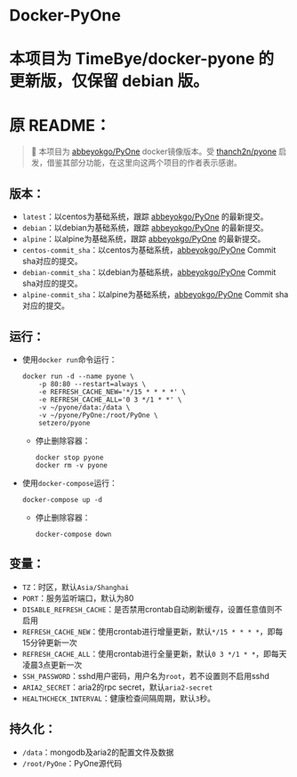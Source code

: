 # Docker-PyOne

# 本项目为 TimeBye/docker-pyone 的更新版，仅保留 debian 版。
# 原 README：
> 👋 本项目为 [abbeyokgo/PyOne](https://github.com/abbeyokgo/PyOne) docker镜像版本。受 [thanch2n/pyone](https://hub.docker.com/r/thanch2n/pyone) 启发，借鉴其部分功能，在这里向这两个项目的作者表示感谢。

## 版本：

- `latest`：以centos为基础系统，跟踪 [abbeyokgo/PyOne](https://github.com/abbeyokgo/PyOne/commits/master) 的最新提交。
- `debian`：以debian为基础系统，跟踪 [abbeyokgo/PyOne](https://github.com/abbeyokgo/PyOne/commits/master) 的最新提交。
- `alpine`：以alpine为基础系统，跟踪 [abbeyokgo/PyOne](https://github.com/abbeyokgo/PyOne/commits/master) 的最新提交。
- `centos-commit_sha`：以centos为基础系统，[abbeyokgo/PyOne](https://github.com/abbeyokgo/PyOne/commits/master) Commit sha对应的提交。
- `debian-commit_sha`：以debian为基础系统，[abbeyokgo/PyOne](https://github.com/abbeyokgo/PyOne/commits/master) Commit sha对应的提交。
- `alpine-commit_sha`：以alpine为基础系统，[abbeyokgo/PyOne](https://github.com/abbeyokgo/PyOne/commits/master) Commit sha对应的提交。

## 运行：

- 使用`docker run`命令运行：

    ```
    docker run -d --name pyone \
        -p 80:80 --restart=always \
        -e REFRESH_CACHE_NEW='*/15 * * * *' \
        -e REFRESH_CACHE_ALL='0 3 */1 * *' \
        -v ~/pyone/data:/data \
        -v ~/pyone/PyOne:/root/PyOne \
        setzero/pyone
    ```

    - 停止删除容器：
        ```
        docker stop pyone
        docker rm -v pyone
        ```

- 使用`docker-compose`运行：

    ```
    docker-compose up -d
    ```

    - 停止删除容器：
        ```
        docker-compose down
        ```

## 变量：

- `TZ`：时区，默认`Asia/Shanghai`
- `PORT`：服务监听端口，默认为80
- `DISABLE_REFRESH_CACHE`：是否禁用crontab自动刷新缓存，设置任意值则不启用
- `REFRESH_CACHE_NEW`：使用crontab进行增量更新，默认`*/15 * * * *`，即每15分钟更新一次
- `REFRESH_CACHE_ALL`：使用crontab进行全量更新，默认`0 3 */1 * *`，即每天凌晨3点更新一次
- `SSH_PASSWORD`：sshd用户密码，用户名为`root`，若不设置则不启用sshd
- `ARIA2_SECRET`：aria2的rpc secret，默认`aria2-secret`
- `HEALTHCHECK_INTERVAL`：健康检查间隔周期，默认`3`秒。

## 持久化：

- `/data`：mongodb及aria2的配置文件及数据
- `/root/PyOne`：PyOne源代码
